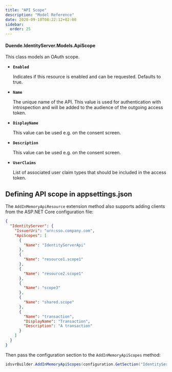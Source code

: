 ```yaml
---
title: "API Scope"
description: "Model Reference"
date: 2020-09-10T08:22:12+02:00
sidebar:
  order: 25
---
```


#### Duende.IdentityServer.Models.ApiScope

This class models an OAuth scope.

* **`Enabled`**
    
  Indicates if this resource is enabled and can be requested. Defaults to true.

* **`Name`**

  The unique name of the API. This value is used for authentication with introspection and will be added to the audience
  of the outgoing access token.

* **`DisplayName`**

  This value can be used e.g. on the consent screen.

* **`Description`**

  This value can be used e.g. on the consent screen.

* **`UserClaims`**

  List of associated user claim types that should be included in the access token.

## Defining API scope in appsettings.json

The `AddInMemoryApiResource` extension method also supports adding clients from the ASP.NET Core configuration file:

```json
{
  "IdentityServer": {
    "IssuerUri": "urn:sso.company.com",
    "ApiScopes": [
      {
        "Name": "IdentityServerApi"
      },
      {
        "Name": "resource1.scope1"
      },
      {
        "Name": "resource2.scope1"
      },
      {
        "Name": "scope3"
      },
      {
        "Name": "shared.scope"
      },
      {
        "Name": "transaction",
        "DisplayName": "Transaction",
        "Description": "A transaction"
      }
    ]
  }
}
```

Then pass the configuration section to the `AddInMemoryApiScopes` method:

```cs
idsvrBuilder.AddInMemoryApiScopes(configuration.GetSection("IdentityServer:ApiScopes"))
```